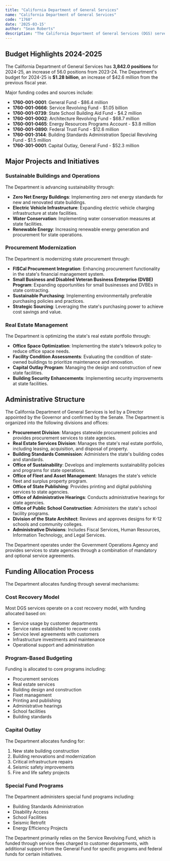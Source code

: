 ```yaml
---
title: "California Department of General Services"
name: "California Department of General Services"
code: "1760"
date: '2025-03-15'
author: "Sean Roberts"
description: "The California Department of General Services (DGS) serves as the business manager for the state, providing a variety of services to state agencies including procurement, real estate management, design and construction, fleet administration, printing, and more."
---
```


## Budget Highlights 2024-2025

The California Department of General Services has **3,842.0 positions** for 2024-25, an increase of 56.0 positions from 2023-24. The Department's budget for 2024-25 is **$1.28 billion**, an increase of $42.6 million from the previous fiscal year.

Major funding codes and sources include:
- **1760-001-0001**: General Fund - $86.4 million
- **1760-001-0666**: Service Revolving Fund - $1.05 billion
- **1760-001-0739**: State School Building Aid Fund - $4.2 million
- **1760-001-0002**: Architecture Revolving Fund - $68.7 million
- **1760-001-0465**: Energy Resources Programs Account - $3.8 million
- **1760-001-0890**: Federal Trust Fund - $12.6 million
- **1760-001-3144**: Building Standards Administration Special Revolving Fund - $1.5 million
- **1760-301-0001**: Capital Outlay, General Fund - $52.3 million

## Major Projects and Initiatives

### Sustainable Buildings and Operations
The Department is advancing sustainability through:

- **Zero Net Energy Buildings**: Implementing zero net energy standards for new and renovated state buildings.
- **Electric Vehicle Infrastructure**: Expanding electric vehicle charging infrastructure at state facilities.
- **Water Conservation**: Implementing water conservation measures at state facilities.
- **Renewable Energy**: Increasing renewable energy generation and procurement for state operations.

### Procurement Modernization
The Department is modernizing state procurement through:

- **FI$Cal Procurement Integration**: Enhancing procurement functionality in the state's financial management system.
- **Small Business and Disabled Veteran Business Enterprise (DVBE) Program**: Expanding opportunities for small businesses and DVBEs in state contracting.
- **Sustainable Purchasing**: Implementing environmentally preferable purchasing policies and practices.
- **Strategic Sourcing**: Leveraging the state's purchasing power to achieve cost savings and value.

### Real Estate Management
The Department is optimizing the state's real estate portfolio through:

- **Office Space Optimization**: Implementing the state's telework policy to reduce office space needs.
- **Facility Condition Assessments**: Evaluating the condition of state-owned buildings to prioritize maintenance and renovation.
- **Capital Outlay Program**: Managing the design and construction of new state facilities.
- **Building Security Enhancements**: Implementing security improvements at state facilities.

## Administrative Structure

The California Department of General Services is led by a Director appointed by the Governor and confirmed by the Senate. The Department is organized into the following divisions and offices:

- **Procurement Division**: Manages statewide procurement policies and provides procurement services to state agencies.
- **Real Estate Services Division**: Manages the state's real estate portfolio, including leasing, acquisition, and disposal of property.
- **Building Standards Commission**: Administers the state's building codes and standards.
- **Office of Sustainability**: Develops and implements sustainability policies and programs for state operations.
- **Office of Fleet and Asset Management**: Manages the state's vehicle fleet and surplus property program.
- **Office of State Publishing**: Provides printing and digital publishing services to state agencies.
- **Office of Administrative Hearings**: Conducts administrative hearings for state agencies.
- **Office of Public School Construction**: Administers the state's school facility programs.
- **Division of the State Architect**: Reviews and approves designs for K-12 schools and community colleges.
- **Administrative Divisions**: Includes Fiscal Services, Human Resources, Information Technology, and Legal Services.

The Department operates under the Government Operations Agency and provides services to state agencies through a combination of mandatory and optional service agreements.

## Funding Allocation Process

The Department allocates funding through several mechanisms:

### Cost Recovery Model
Most DGS services operate on a cost recovery model, with funding allocated based on:
- Service usage by customer departments
- Service rates established to recover costs
- Service level agreements with customers
- Infrastructure investments and maintenance
- Operational support and administration

### Program-Based Budgeting
Funding is allocated to core programs including:
- Procurement services
- Real estate services
- Building design and construction
- Fleet management
- Printing and publishing
- Administrative hearings
- School facilities
- Building standards

### Capital Outlay
The Department allocates funding for:
1. New state building construction
2. Building renovations and modernization
3. Critical infrastructure repairs
4. Seismic safety improvements
5. Fire and life safety projects

### Special Fund Programs
The Department administers special fund programs including:
- Building Standards Administration
- Disability Access
- School Facilities
- Seismic Retrofit
- Energy Efficiency Projects

The Department primarily relies on the Service Revolving Fund, which is funded through service fees charged to customer departments, with additional support from the General Fund for specific programs and federal funds for certain initiatives. 